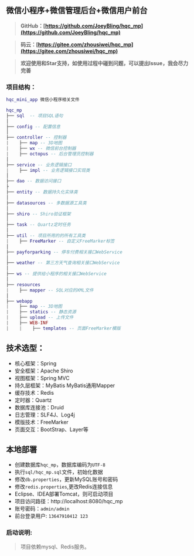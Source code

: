## 微信小程序+微信管理后台+微信用户前台

> **GitHub：[https://github.com/JoeyBling/hqc_mp](https://github.com/JoeyBling/hqc_mp)**

> **码云：[https://gitee.com/zhousiwei/hqc_mp](https://gitee.com/zhousiwei/hqc_mp)**

> **欢迎使用和Star支持，如使用过程中碰到问题，可以提出Issue，我会尽力完善**

### 项目结构：
```lua
hqc_mini_app 微信小程序相关文件

hqc_mp
├── sql  -- 项目SQL语句
│
├── config -- 配置信息
│
├── controller -- 控制器
|    ├── map -- 3D地图
|    ├── wx -- 微信前台控制器
|    ├── octopus -- 后台管理员控制器
│
├── service -- 业务逻辑接口
|    ├── impl -- 业务逻辑接口实现类
│
├── dao -- 数据访问接口
├
├── entity -- 数据持久化实体类
│
├── datasources -- 多数据源工具类
│
├── shiro -- Shiro验证框架
│
├── task -- Quartz定时任务
│
├── util -- 项目所用的的所有工具类
|    ├── FreeMarker -- 自定义FreeMarker标签
│
├── payforparking -- 停车付费相关接口WebService
│
├── weather -- 第三方天气查询相关接口WebService
│
├── ws -- 提供给小程序的相关接口WebService
│
├── resources
|    ├── mapper -- SQL对应的XML文件
│
├── webapp
|    ├── map -- 3D地图
|    ├── statics -- 静态资源
|    ├── upload -- 上传文件
|    ├── WEB-INF
|    |    ├── templates -- 页面FreeMarker模版
```

## 技术选型：
- 核心框架：Spring
- 安全框架：Apache Shiro
- 视图框架：Spring MVC
- 持久层框架：MyBatis MyBatis通用Mapper
- 缓存技术：Redis
- 定时器：Quartz
- 数据库连接池：Druid
- 日志管理：SLF4J、Log4j
- 模版技术：FreeMarker
- 页面交互：BootStrap、Layer等

## 本地部署
- 创建数据库`hqc_mp`，数据库编码为`UTF-8`
- 执行`sql/hqc_mp.sql`文件，初始化数据
- 修改`db.properties`，更新MySQL账号和密码
- 修改`redis.properties`,更改Redis连接信息
- Eclipse、IDEA部署Tomcat，则可启动项目
- 项目访问路径：http://localhost:8080/hqc_mp
- 账号密码：`admin/admin`
- 前台登录用户: `13647910412 123`

### 启动说明:
> 项目依赖mysql、Redis服务。
